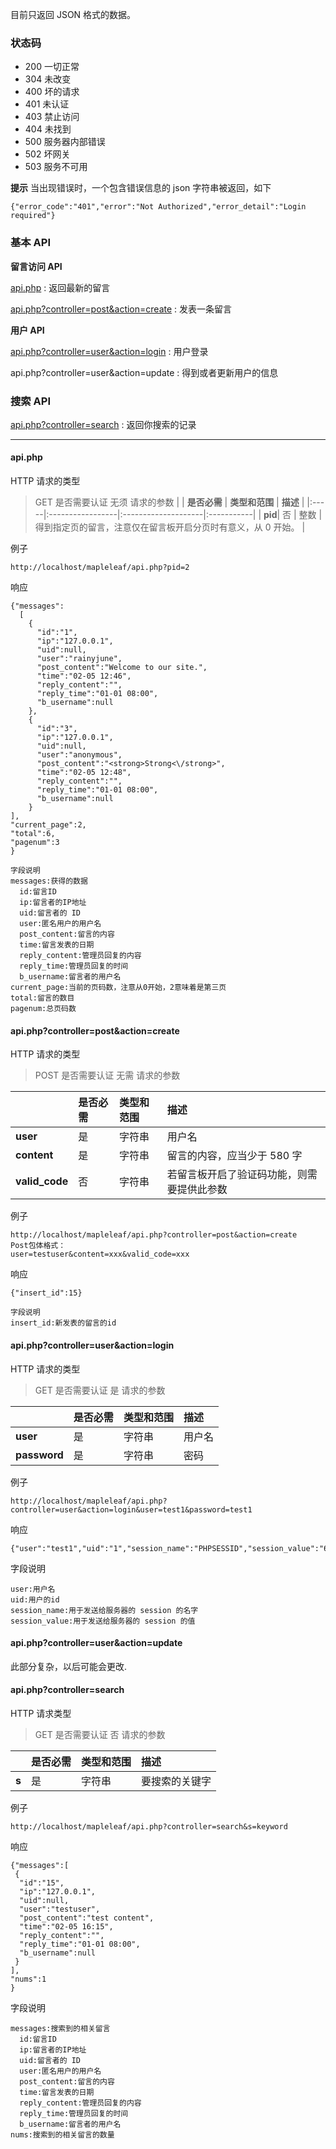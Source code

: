 目前只返回 JSON 格式的数据。

### 状态码 ###
  * 200 一切正常
  * 304 未改变
  * 400 坏的请求
  * 401 未认证
  * 403 禁止访问
  * 404 未找到
  * 500 服务器内部错误
  * 502 坏网关
  * 503 服务不可用

**提示**
当出现错误时，一个包含错误信息的 json 字符串被返回，如下

```
{"error_code":"401","error":"Not Authorized","error_detail":"Login required"}
```

### 基本 API ###
**留言访问 API**

[api.php](#api.php.md) : 返回最新的留言

[api.php?controller=post&action=create](#api.php?controller=post&action=create.md) : 发表一条留言

**用户 API**

[api.php?controller=user&action=login](#api.php?controller=user&action=login.md) : 用户登录

api.php?controller=user&action=update : 得到或者更新用户的信息


### 搜索 API ###

[api.php?controller=search](#api.php?controller=search.md) : 返回你搜索的记录



---

#### api.php ####
HTTP 请求的类型
> GET
是否需要认证
> 无须
请求的参数
|      | **是否必需** | **类型和范围** | **描述** |
|:-----|:-----------------|:--------------------|:-----------|
| **pid**| 否              | 整数               | 得到指定页的留言，注意仅在留言板开启分页时有意义，从 0 开始。 |

例子
```
http://localhost/mapleleaf/api.php?pid=2
```


响应

```
{"messages":
  [
    {
      "id":"1",
      "ip":"127.0.0.1",
      "uid":null,
      "user":"rainyjune",
      "post_content":"Welcome to our site.",
      "time":"02-05 12:46",
      "reply_content":"",
      "reply_time":"01-01 08:00",
      "b_username":null
    },
    {
      "id":"3",
      "ip":"127.0.0.1",
      "uid":null,
      "user":"anonymous",
      "post_content":"<strong>Strong<\/strong>",
      "time":"02-05 12:48",
      "reply_content":"",
      "reply_time":"01-01 08:00",
      "b_username":null
    }
],
"current_page":2,
"total":6,
"pagenum":3
}
```

```
字段说明
messages:获得的数据
  id:留言ID
  ip:留言者的IP地址
  uid:留言者的 ID
  user:匿名用户的用户名
  post_content:留言的内容
  time:留言发表的日期
  reply_content:管理员回复的内容
  reply_time:管理员回复的时间
  b_username:留言者的用户名
current_page:当前的页码数，注意从0开始，2意味着是第三页
total:留言的数目
pagenum:总页码数
```

#### api.php?controller=post&action=create ####

HTTP 请求的类型
> POST
是否需要认证
> 无需
请求的参数

|       | **是否必需** | **类型和范围** | **描述** |
|:------|:-----------------|:--------------------|:-----------|
| **user**| 是              | 字符串             | 用户名     |
| **content**| 是              | 字符串             | 留言的内容，应当少于 580 字  |
| **valid\_code**| 否              |  字符串          | 若留言板开启了验证码功能，则需要提供此参数 |

例子
```
http://localhost/mapleleaf/api.php?controller=post&action=create
Post包体格式：
user=testuser&content=xxx&valid_code=xxx
```

响应

```
{"insert_id":15}
```

```
字段说明
insert_id:新发表的留言的id
```

#### api.php?controller=user&action=login ####

HTTP 请求的类型
> GET
是否需要认证
> 是
请求的参数

|       | **是否必需** | **类型和范围** | **描述** |
|:------|:-----------------|:--------------------|:-----------|
| **user**| 是              | 字符串             | 用户名     |
| **password**| 是              | 字符串             | 密码     |

例子
```
http://localhost/mapleleaf/api.php?controller=user&action=login&user=test1&password=test1
```

响应

```
{"user":"test1","uid":"1","session_name":"PHPSESSID","session_value":"6d4blivuthkbvvk8ve06fkfhd2"}
```

字段说明
```
user:用户名
uid:用户的id
session_name:用于发送给服务器的 session 的名字
session_value:用于发送给服务器的 session 的值
```

#### api.php?controller=user&action=update ####
此部分复杂，以后可能会更改.

#### api.php?controller=search ####

HTTP 请求类型
> GET
是否需要认证
> 否
请求的参数

|       | **是否必需** | **类型和范围** | **描述** |
|:------|:-----------------|:--------------------|:-----------|
| **s** | 是              | 字符串             | 要搜索的关键字     |

例子
```
http://localhost/mapleleaf/api.php?controller=search&s=keyword
```

响应

```
{"messages":[
 {
  "id":"15",
  "ip":"127.0.0.1",
  "uid":null,
  "user":"testuser",
  "post_content":"test content",
  "time":"02-05 16:15",
  "reply_content":"",
  "reply_time":"01-01 08:00",
  "b_username":null
 }
],
"nums":1
}
```

字段说明
```
messages:搜索到的相关留言
  id:留言ID
  ip:留言者的IP地址
  uid:留言者的 ID
  user:匿名用户的用户名
  post_content:留言的内容
  time:留言发表的日期
  reply_content:管理员回复的内容
  reply_time:管理员回复的时间
  b_username:留言者的用户名
nums:搜索到的相关留言的数量
```